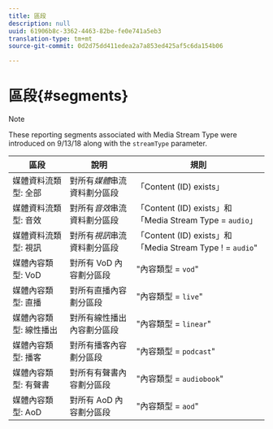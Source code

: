 ```yaml
---
title: 區段
description: null
uuid: 61906b8c-3362-4463-82be-fe0e741a5eb3
translation-type: tm+mt
source-git-commit: 0d2d75dd411edea2a7a853ed425af5c6da154b06

---
```



# 區段{#segments}

>[!NOTE]
>
>These reporting segments associated with Media Stream Type were introduced on 9/13/18 along with the `streamType` parameter.

| 區段 | 說明 | 規則 |
|---|---|---|
| 媒體資料流類型: 全部 | 對所有&#x200B;*媒體*&#x200B;串流資料劃分區段 | 「Content (ID) exists」 |
| 媒體資料流類型: 音效 | 對所有&#x200B;*音效*&#x200B;串流資料劃分區段 | 「Content (ID) exists」和「Media Stream Type = `audio`」 |
| 媒體資料流類型: 視訊 | 對所有&#x200B;*視訊*&#x200B;串流資料劃分區段 | 「Content (ID) exists」和「Media Stream Type ! = `audio`" |
| 媒體內容類型: VoD | 對所有 VoD 內容劃分區段 | "內容類型 = `vod`" |
| 媒體內容類型: 直播 | 對所有直播內容劃分區段 | "內容類型 = `live`" |
| 媒體內容類型: 線性播出 | 對所有線性播出內容劃分區段 | "內容類型 = `linear`" |
| 媒體內容類型: 播客 | 對所有播客內容劃分區段 | "內容類型 = `podcast`" |
| 媒體內容類型: 有聲書 | 對所有有聲書內容劃分區段 | "內容類型 = `audiobook`" |
| 媒體內容類型: AoD | 對所有 AoD 內容劃分區段 | "內容類型 = `aod`" |


